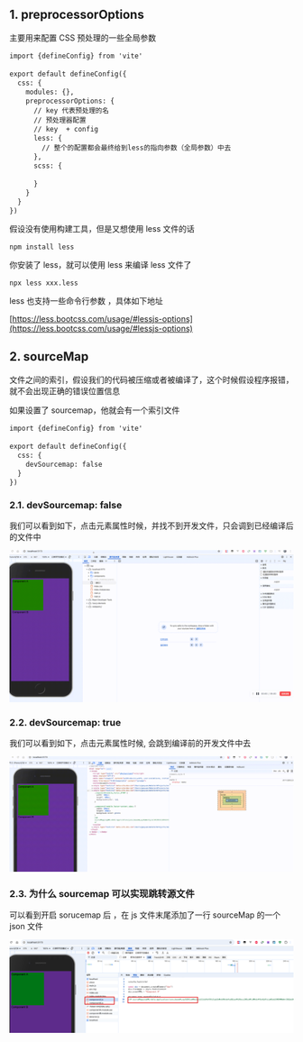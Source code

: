 ## 1. preprocessorOptions

主要用来配置 CSS 预处理的一些全局参数

```
import {defineConfig} from 'vite'

export default defineConfig({
  css: {
    modules: {},
    preprocessorOptions: {
      // key 代表预处理的名
      // 预处理器配置
      // key  + config
      less: {
        // 整个的配置都会最终给到less的指向参数（全局参数）中去
      },
      scss: {
        
      }
    }
  }
})
```

假设没有使用构建工具，但是又想使用 less 文件的话

```
npm install less 
```

你安装了 less，就可以使用 less 来编译 less 文件了

```
npx less xxx.less
```

less 也支持一些命令行参数 ，具体如下地址

[https://less.bootcss.com/usage/#lessjs-options](https://less.bootcss.com/usage/#lessjs-options)

## 2. sourceMap

文件之间的索引，假设我们的代码被压缩或者被编译了，这个时候假设程序报错，就不会出现正确的错误位置信息

如果设置了 sourcemap，他就会有一个索引文件

```
import {defineConfig} from 'vite'

export default defineConfig({
  css: {
    devSourcemap: false
  }
})
```

### 2.1. devSourcemap: false

我们可以看到如下，点击元素属性时候，并找不到开发文件，只会调到已经编译后的文件中

![](./assets/1743090302655-8ce59a25-964c-4f50-98f4-54a379081f8b.gif)

### 2.2. devSourcemap: true

我们可以看到如下，点击元素属性时候, 会跳到编译前的开发文件中去

![](./assets/1743090395558-9a4ad00e-a5a2-4d9a-8ecf-005f1d621abe.gif)

### 2.3. 为什么 sourcemap 可以实现跳转源文件

可以看到开启 sorucemap 后 ，在 js 文件末尾添加了一行 sourceMap 的一个 json 文件

![](./assets/1743090508455-8c6b34bc-62b0-4e8e-9c76-80e83a8b6e5d.png)